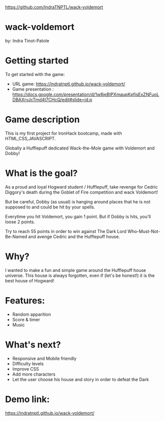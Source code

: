 <!-- Repository link -->

https://github.com/IndraTNPTL/wack-voldemort

<!--  -->

# wack-voldemort

by: Indra Tinot-Patole

# Getting started

To get started with the game:

-   URL game: https://indratnptl.github.io/wack-voldemort/
-   Game presentation : https://docs.google.com/presentation/d/1w8jeBIPXmaupKpfisExZNFuoLDBAXrvJcTmd4t7CHcQ/edit#slide=id.p

# Game description

This is my first project for IronHack bootcamp, made with HTML,CSS,JAVASCRIPT.

Globally a Hufflepuff dedicated Wack-the-Mole game with Voldemort and Dobby!

# What is the goal?

As a proud and loyal Hogward student / Hufflepuff, take revenge for Cedric Diggory's death during the Goblet of Fire competition and wack Voldemort!

But be careful, Dobby (as usual) is hanging around places that he is not supposed to and could be hit by your spells.

Everytime you hit Voldemort, you gain 1 point.
But if Dobby is hits, you'll loose 2 points.

Try to reach 55 points in order to win against The Dark Lord Who-Must-Not-Be-Named and avenge Cedric and the Hufflepuff house.

# Why?

I wanted to make a fun and simple game around the Hufflepuff house universe.
This house is always forgotten, even if (let's be honest!) it is the best house of Hogward!

# Features:

-   Random apparition
-   Score & timer
-   Music

# What's next?

-   Responsive and Mobile friendly
-   Difficulty levels
-   Improve CSS
-   Add more characters
-   Let the user choose his house and story in order to defeat the Dark

# Demo link:

https://indratnptl.github.io/wack-voldemort/
